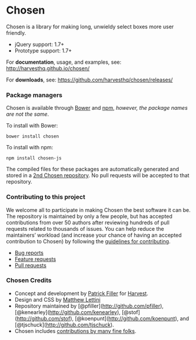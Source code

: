 Chosen
======

Chosen is a library for making long, unwieldy select boxes more user friendly.

-   jQuery support: 1.7+
-   Prototype support: 1.7+

For **documentation**, usage, and examples, see: http://harvesthq.github.io/chosen/

For **downloads**, see: https://github.com/harvesthq/chosen/releases/

### Package managers

Chosen is available through [Bower](https://bower.io/) and [npm](https://www.npmjs.com), *however, the package names are not the same*.

To install with Bower:

    bower install chosen

To install with npm:

    npm install chosen-js

The compiled files for these packages are automatically generated and stored in a [2nd Chosen repository](https://github.com/harvesthq/chosen-package). No pull requests will be accepted to that repository.

### Contributing to this project

We welcome all to participate in making Chosen the best software it can be. The repository is maintained by only a few people, but has accepted contributions from over 50 authors after reviewing hundreds of pull requests related to thousands of issues. You can help reduce the maintainers’ workload (and increase your chance of having an accepted contribution to Chosen) by following the [guidelines for contributing](contributing.md).

-   [Bug reports](contributing.md#bugs)
-   [Feature requests](contributing.md#features)
-   [Pull requests](contributing.md#pull-requests)

### Chosen Credits

-   Concept and development by [Patrick Filler](http://patrickfiller.com) for [Harvest](http://getharvest.com/).
-   Design and CSS by [Matthew Lettini](http://matthewlettini.com/)
-   Repository maintained by <span class="citation" data-cites="pfiller">\[@pfiller\]</span>(http://github.com/pfiller), <span class="citation" data-cites="kenearley">\[@kenearley\]</span>(http://github.com/kenearley), <span class="citation" data-cites="stof">\[@stof\]</span>(http://github.com/stof), <span class="citation" data-cites="koenpunt">\[@koenpunt\]</span>(http://github.com/koenpunt), and <span class="citation" data-cites="tjschuck">\[@tjschuck\]</span>(http://github.com/tjschuck).
-   Chosen includes [contributions by many fine folks](https://github.com/harvesthq/chosen/contributors).
